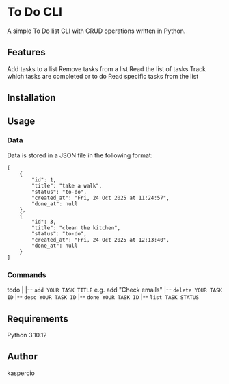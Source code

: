 # To Do CLI
A simple To Do list CLI with CRUD operations written in Python.

## Features
Add tasks to a list
Remove tasks from a list
Read the list of tasks
Track which tasks are completed or to do
Read specific tasks from the list

## Installation

## Usage
### Data
Data is stored in a JSON file in the following format:

```
[
    {
        "id": 1,
        "title": "take a walk",
        "status": "to-do",
        "created_at": "Fri, 24 Oct 2025 at 11:24:57",
        "done_at": null
    },
    {
        "id": 3,
        "title": "clean the kitchen",
        "status": "to-do",
        "created_at": "Fri, 24 Oct 2025 at 12:13:40",
        "done_at": null
    }
]
```

### Commands
todo
|
|-- ```add YOUR TASK TITLE```
    e.g. add "Check emails"
|-- ```delete YOUR TASK ID```
|-- ```desc YOUR TASK ID```
|-- ```done YOUR TASK ID```
|-- ```list TASK STATUS```

## Requirements
Python 3.10.12

## Author
kaspercio
